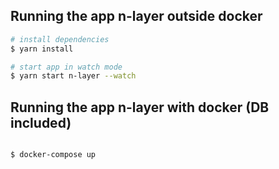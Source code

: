 ## Running the app n-layer outside docker

```bash
# install dependencies
$ yarn install

# start app in watch mode
$ yarn start n-layer --watch

```
## Running the app n-layer with docker (DB included)

```bash

$ docker-compose up
```
